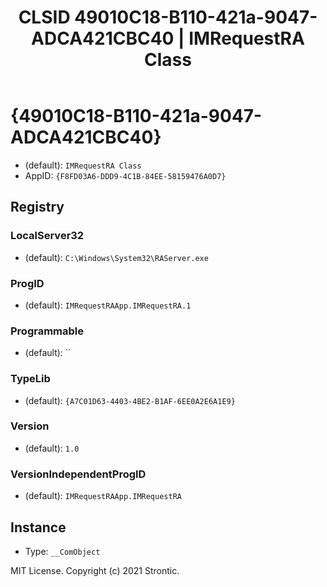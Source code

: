 ﻿---
title: "CLSID 49010C18-B110-421a-9047-ADCA421CBC40 | IMRequestRA Class"
excerpt: What is COM-Object CLSID 49010C18-B110-421a-9047-ADCA421CBC40?
---

# {49010C18-B110-421a-9047-ADCA421CBC40}

* (default): `IMRequestRA Class`
* AppID: `{F8FD03A6-DDD9-4C1B-84EE-58159476A0D7}`

## Registry


### LocalServer32

* (default): `C:\Windows\System32\RAServer.exe`

### ProgID

* (default): `IMRequestRAApp.IMRequestRA.1`

### Programmable

* (default): ``

### TypeLib

* (default): `{A7C01D63-4403-4BE2-B1AF-6EE0A2E6A1E9}`

### Version

* (default): `1.0`

### VersionIndependentProgID

* (default): `IMRequestRAApp.IMRequestRA`

## Instance

* Type: `__ComObject`

MIT License. Copyright (c) 2021 Strontic.


